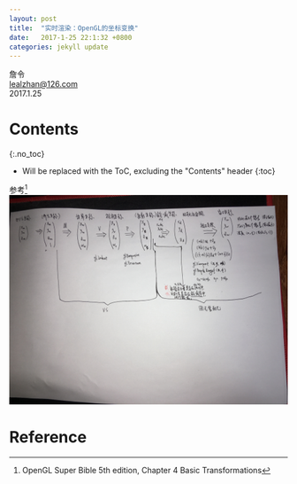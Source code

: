 ```yaml
---
layout: post
title:  "实时渲染：OpenGL的坐标变换"
date:   2017-1-25 22:1:32 +0800
categories: jekyll update
---
```


詹令   
lealzhan@126.com    
2017.1.25   

# Contents
{:.no_toc}

* Will be replaced with the ToC, excluding the "Contents" header
{:toc}

参考[^0]   
![](https://raw.githubusercontent.com/lealzhan/lealzhan.github.io/master/_pictures/2017-1-25-opengl-transformation-0.JPG)

# Reference

[^0]: OpenGL Super Bible 5th edition, Chapter 4 Basic Transformations